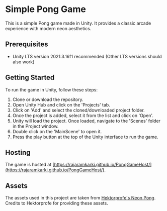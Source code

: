 # Simple Pong Game

This is a simple Pong game made in Unity. It provides a classic arcade experience with modern neon aesthetics.

## Prerequisites

- Unity LTS version 2021.3.16f1 recommended (Other LTS versions should also work)

## Getting Started

To run the game in Unity, follow these steps:

1. Clone or download the repository.
2. Open Unity Hub and click on the 'Projects' tab.
3. Click on 'Add' and select the cloned/downloaded project folder.
4. Once the project is added, select it from the list and click on 'Open'.
5. Unity will load the project. Once loaded, navigate to the 'Scenes' folder in the Project window.
6. Double click on the 'MainScene' to open it.
7. Press the play button at the top of the Unity interface to run the game.

## Hosting

The game is hosted at [https://rajaramkarki.github.io/PongGameHost/](https://rajaramkarki.github.io/PongGameHost/).

## Assets

The assets used in this project are taken from [Hektorprofe's Neon Pong](https://hektorprofe.itch.io/neon-pong). Credits to Hektorprofe for providing these assets.



